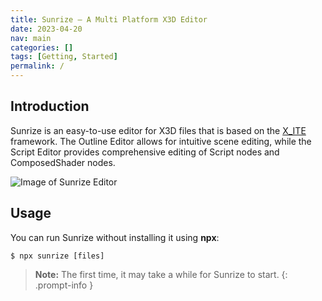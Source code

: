 ```yaml
---
title: Sunrize — A Multi Platform X3D Editor
date: 2023-04-20
nav: main
categories: []
tags: [Getting, Started]
permalink: /
---
```

## Introduction

Sunrize is an easy-to-use editor for X3D files that is based on the [X_ITE](https://create3000.github.io/x_ite/) framework. The Outline Editor allows for intuitive scene editing, while the Script Editor provides comprehensive editing of Script nodes and ComposedShader nodes.

![Image of Sunrize Editor](/assets/img/sunrize.png)

## Usage

You can run Sunrize without installing it using **npx**:

```console
$ npx sunrize [files]
```

>**Note:** The first time, it may take a while for Sunrize to start.
{: .prompt-info }
